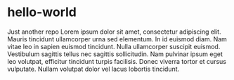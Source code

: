 # hello-world
Just another repo
Lorem ipsum dolor sit amet, consectetur adipiscing elit. Mauris tincidunt ullamcorper urna sed elementum. In id euismod diam. Nam vitae leo in sapien euismod tincidunt. Nulla ullamcorper suscipit euismod. Vestibulum sagittis tellus nec sagittis sollicitudin. Nam pulvinar ipsum eget leo volutpat, efficitur tincidunt turpis facilisis. Donec viverra tortor et cursus vulputate. Nullam volutpat dolor vel lacus lobortis tincidunt.
